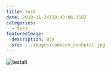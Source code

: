```yaml
---
title: test
date: 2019-11-24T20:43:06.350Z
categories:
  - test
featuredImage:
  description: Bla
  src: ../images/codecov_sunburst.jpg
---
```

![testalt](/images/park.jpg "testtitle")
